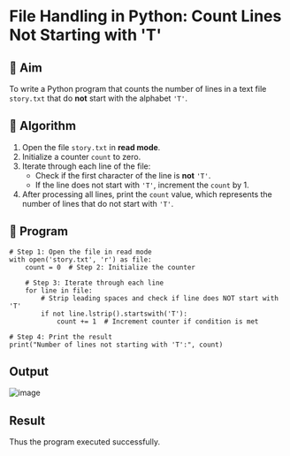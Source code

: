 # File Handling in Python: Count Lines Not Starting with 'T'

## 🎯 Aim
To write a Python program that counts the number of lines in a text file `story.txt` that do **not** start with the alphabet `'T'`.

## 🧠 Algorithm
1. Open the file `story.txt` in **read mode**.
2. Initialize a counter `count` to zero.
3. Iterate through each line of the file:
   - Check if the first character of the line is **not** `'T'`.
   - If the line does not start with `'T'`, increment the `count` by 1.
4. After processing all lines, print the `count` value, which represents the number of lines that do not start with `'T'`.

## 🧾 Program
```
# Step 1: Open the file in read mode
with open('story.txt', 'r') as file:
    count = 0  # Step 2: Initialize the counter

    # Step 3: Iterate through each line
    for line in file:
        # Strip leading spaces and check if line does NOT start with 'T'
        if not line.lstrip().startswith('T'):
            count += 1  # Increment counter if condition is met

# Step 4: Print the result
print("Number of lines not starting with 'T':", count)
```

## Output
![image](https://github.com/user-attachments/assets/a7e571d8-0eeb-4e76-af72-1abd08eaeb49)

## Result
Thus the program executed successfully.
